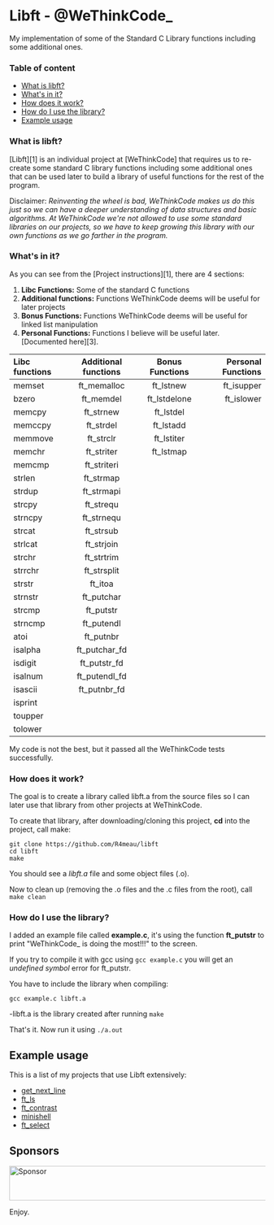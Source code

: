 # Libft - @WeThinkCode_
My implementation of some of the Standard C Library functions including some additional ones.

### Table of content
* [What is libft?](#what-is-libft)
* [What's in it?](#whats-in-it)
* [How does it work?](#how-does-it-work)
* [How do I use the library?](#how-do-i-use-the-library)
* [Example usage](#example-usage)

### What is libft?
[Libft][1] is an individual project at [WeThinkCode] that requires us to re-create some standard C library functions including some additional ones that can be used later to build a library of useful functions for the rest of the program.

Disclaimer: *Reinventing the wheel is bad, WeThinkCode makes us do this just so we can have a deeper understanding of data structures and basic algorithms. At WeThinkCode we're not allowed to use some standard libraries on our projects, so we have to keep growing this library with our own functions as we go farther in the program.*

### What's in it?

As you can see from the [Project instructions][1], there are 4 sections:

1.  **Libc Functions:** Some of the standard C functions
2.  **Additional functions:** Functions WeThinkCode deems will be useful for later projects
3.  **Bonus Functions:** Functions WeThinkCode deems will be useful for linked list manipulation
4.  **Personal Functions:** Functions I believe will be useful later. [Documented here][3].

Libc functions | Additional functions | Bonus Functions | Personal Functions
:----------- | :-----------: | :-----------: | -----------:
memset		| ft_memalloc	| ft_lstnew		 |ft_isupper  |
bzero		| ft_memdel		| ft_lstdelone	 |ft_islower  |
memcpy		| ft_strnew		| ft_lstdel	|   
memccpy		| ft_strdel		| ft_lstadd	|    
memmove		| ft_strclr		| ft_lstiter|   
memchr		| ft_striter	| ft_lstmap	|
memcmp		| ft_striteri	|
strlen		| ft_strmap		|
strdup		| ft_strmapi	|
strcpy		| ft_strequ		|
strncpy		| ft_strnequ	|
strcat		| ft_strsub		|
strlcat		| ft_strjoin	|
strchr		| ft_strtrim	|
strrchr		| ft_strsplit	|
strstr		| ft_itoa		|
strnstr		| ft_putchar	|
strcmp		| ft_putstr		|
strncmp		| ft_putendl	|
atoi		| ft_putnbr		|
isalpha		| ft_putchar_fd	|
isdigit		| ft_putstr_fd	|
isalnum		| ft_putendl_fd	|
isascii		| ft_putnbr_fd	|
isprint		|				|
toupper		| 				|
tolower		| 				| 


My code is not the best, but it passed all the WeThinkCode tests successfully.

### How does it work?

The goal is to create a library called libft.a from the source files so I can later use that library from other projects at WeThinkCode.

To create that library, after downloading/cloning this project, **cd** into the project, call make:

	git clone https://github.com/R4meau/libft
	cd libft
	make

You should see a *libft.a* file and some object files (.o).


Now to clean up (removing the .o files and the .c files from the root), call `make clean`


### How do I use the library?

I added an example file called **example.c**, it's using the function **ft_putstr** to print "WeThinkCode_ is doing the most!!!" to the screen. 

If you try to compile it with gcc using `gcc example.c` you will get an *undefined symbol* error for ft_putstr. 

You have to include the library when compiling:

`gcc example.c libft.a`

-libft.a is the library created after running `make`

That's it. Now run it using `./a.out`

## Example usage

This is a list of my projects that use Libft extensively:

* [get_next_line](https://github.com/r4meau/get_next_line)
* [ft_ls](https://github.com/r4meau/ft_ls)
* [ft_contrast](https://github.com/R4meau/ft_contrast)
* [minishell](https://github.com/R4meau/minishell)
* [ft_select](https://github.com/R4meau/ft_select)

## Sponsors

<a href="https://app.codesponsor.io/link/Fo4iMpT8bBWXwb54Lj7DPwqL/R4meau/libft" rel="nofollow"><img src="https://app.codesponsor.io/embed/Fo4iMpT8bBWXwb54Lj7DPwqL/R4meau/libft.svg" style="width: 888px; height: 68px;" alt="Sponsor" /></a>

Enjoy.